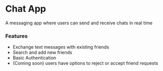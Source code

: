 # Chat App
A messaging app where users can send and receive chats in real time

### Features
* Exchange text messages with existing friends
* Search and add new friends
* Basic Authentication
* (Coming soon) users have options to reject or accept friend requests
